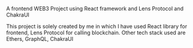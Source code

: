A frontend WEB3 Project using React framework and Lens Protocol and ChakraUI

This project is solely created by me in which I have used React library for frontend, Lens Protocol for calling blockchain. Other tech stack used are Ethers, GraphQL, ChakraUI
